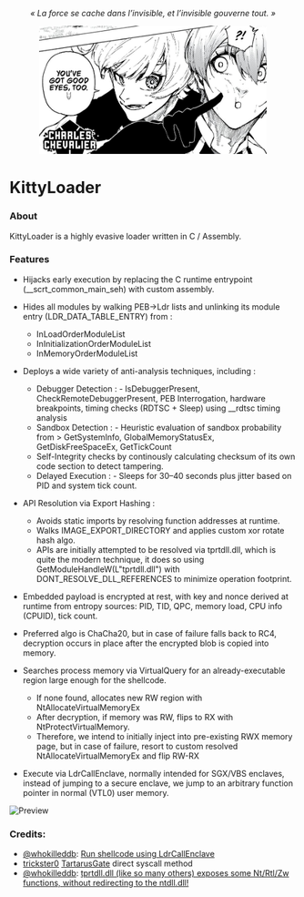 <p style="text-align:center;">
  <em>« La force se cache dans l’invisible, et l’invisible gouverne tout. »</em>
</p>

<div style="text-align:center; margin-top:8px;">
  <img src="asset/charles-chevalier.jpg"
       alt="Charles Chevalier (Blue Lock)"
       width="400">
</div>

# KittyLoader
### About
KittyLoader is a highly evasive loader written in C / Assembly.

### Features
- Hijacks early execution by replacing the C runtime entrypoint (__scrt_common_main_seh) with custom assembly.
  
- Hides all modules by walking PEB->Ldr lists and unlinking its module entry (LDR_DATA_TABLE_ENTRY) from :
    - InLoadOrderModuleList
    - InInitializationOrderModuleList
    - InMemoryOrderModuleList
      
- Deploys a wide variety of anti-analysis techniques, including :
    - Debugger Detection :
          - IsDebuggerPresent, CheckRemoteDebuggerPresent, PEB Interrogation, hardware breakpoints, timing checks (RDTSC + Sleep) using             __rdtsc timing analysis
    - Sandbox Detection :
          - Heuristic evaluation of sandbox probability from > GetSystemInfo, GlobalMemoryStatusEx, GetDiskFreeSpaceEx, GetTickCount
    - Self-Integrity checks by continously calculating checksum of its own code section to detect tampering.
    - Delayed Execution :
          - Sleeps for 30–40 seconds plus jitter based on PID and system tick count.

- API Resolution via Export Hashing :
    - Avoids static imports by resolving function addresses at runtime.
    - Walks IMAGE_EXPORT_DIRECTORY and applies custom xor rotate hash algo.
    - APIs are initially attempted to be resolved via tprtdll.dll, which is quite the modern technique, it does so using GetModuleHandleW(L"tprtdll.dll") with DONT_RESOLVE_DLL_REFERENCES to minimize operation footprint.
 
  
- Embedded payload is encrypted at rest, with key and nonce derived at runtime from entropy sources: PID, TID, QPC, memory load, CPU info (CPUID), tick count.
- Preferred algo is ChaCha20, but in case of failure falls back to RC4, decryption occurs in place after the encrypted blob is copied into memory.

- Searches process memory via VirtualQuery for an already-executable region large enough for the shellcode.
    - If none found, allocates new RW region with NtAllocateVirtualMemoryEx
    - After decryption, if memory was RW, flips to RX with NtProtectVirtualMemory.
    - Therefore, we intend to initially inject into pre-existing RWX memory page, but in case of failure, resort to custom resolved NtAllocateVirtualMemoryEx and flip RW-RX

- Execute via LdrCallEnclave, normally intended for SGX/VBS enclaves, instead of jumping to a secure enclave, we jump to an arbitrary function pointer in normal (VTL0) user memory.


![Preview](https://pbs.twimg.com/media/FHe1LP-X0AoPxav?format=png&name=medium)

### Credits:
- [@whokilleddb](https://x.com/whokilleddb): [Run shellcode using LdrCallEnclave](https://gist.github.com/whokilleddb/ef1f8c33947f6ceb90664ce38d3dcf04)
- [trickster0](https://twitter.com/trickster012) [TartarusGate](https://github.com/trickster0/TartarusGate/) direct syscall method
- [@whokilleddb](https://x.com/whokilleddb): [tprtdll.dll (like so many others) exposes some Nt/Rtl/Zw functions, without redirecting to the ntdll.dll!](https://github.com/whokilleddb/function-collections/blob/main/winapi_alternatives/NtAllocateMemoryEx/main.c)

